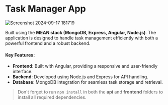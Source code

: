 # Task Manager App

![Screenshot 2024-09-17 181719](https://github.com/user-attachments/assets/d45dbfbf-09a4-42cd-bdc3-c6402781438d)

Built using the **MEAN stack (MongoDB, Express, Angular, Node.js)**. The application is designed to handle task management efficiently with both a powerful frontend and a robust backend.

#### Key Features:
- **Frontend**: Built with Angular, providing a responsive and user-friendly interface.
- **Backend**: Developed using Node.js and Express for API handling.
- **Database**: MongoDB integration for seamless task storage and retrieval.

> Don't forget to run `npm install` in both the **api** and **frontend** folders to install all required dependencies.
